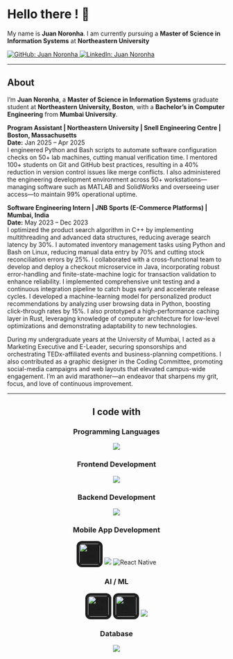 <h1 align="left">Hello there ! 👋 </h1>

<p align="left">
My name is <b>Juan Noronha</b>. I am currently pursuing a <b>Master of Science in Information Systems</b> at <b>Northeastern University</b>
</p>

<p align="left">
  <a href="https://github.com/juannoronhajnb">
    <img src="https://img.shields.io/badge/GitHub-181717?style=for-the-badge&logo=github&logoColor=white" alt="GitHub: Juan Noronha" />
  </a>
  <a href="https://www.linkedin.com/in/juannoronhajnb/">
    <img src="https://img.shields.io/badge/LinkedIn-0077B5?style=for-the-badge&logo=linkedin&logoColor=white" alt="LinkedIn: Juan Noronha" />
  </a>
</p>

---

<h2 align="left">About</h2>

<p align="left">
I’m <b>Juan Noronha</b>, a <b>Master of Science in Information Systems</b> graduate student at <b>Northeastern University, Boston</b>, with a <b>Bachelor’s in Computer Engineering</b> from <b>Mumbai University</b>.
</p>

<!-- ADDED BLOCK: roles with Date on its own line (not italic) -->
<p align="left">
  <b>Program Assistant | Northeastern University | Snell Engineering Centre | Boston, Massachusetts</b><br/>
  <b>Date:</b> Jan 2025 – Apr 2025<br/>
  I engineered Python and Bash scripts to automate software configuration checks on 50+ lab machines, cutting manual verification time. I mentored 100+ students on Git and GitHub best practices, resulting in a 40% reduction in version control issues like merge conflicts. I also administered the engineering development environment across 50+ workstations—managing software such as MATLAB and SolidWorks and overseeing user access—to maintain 99% operational uptime.
</p>

<p align="left">
  <b>Software Engineering Intern | JNB Sports (E-Commerce Platforms) | Mumbai, India</b><br/>
  <b>Date:</b> May 2023 – Dec 2023<br/>
  I optimized the product search algorithm in C++ by implementing multithreading and advanced data structures, reducing average search latency by 30%. I automated inventory management tasks using Python and Bash on Linux, reducing manual data entry by 70% and cutting stock reconciliation errors by 25%. I collaborated with a cross-functional team to develop and deploy a checkout microservice in Java, incorporating robust error-handling and finite-state-machine logic for transaction validation to enhance reliability. I implemented comprehensive unit testing and a continuous integration pipeline to catch bugs early and accelerate release cycles. I developed a machine-learning model for personalized product recommendations by analyzing user browsing data in Python, boosting click-through rates by 15%. I also prototyped a high-performance caching layer in Rust, leveraging knowledge of computer architecture for low-level optimizations and demonstrating adaptability to new technologies.
</p>
<!-- /ADDED BLOCK -->

<p align="left">
During my undergraduate years at the University of Mumbai, I acted as a Marketing Executive and E-Leader, securing sponsorships and orchestrating TEDx-affiliated events and business-planning competitions. I also contributed as a graphic designer in the Coding Committee, promoting social-media campaigns and web layouts that elevated campus-wide engagement. I’m an avid marathoner—an endeavor that sharpens my grit, focus, and love of continuous improvement.
</p>

---
<h2 align="center">I code with</h2>

<!-- Programming Languages -->
<div align="center">
  <h3>Programming Languages</h3>
  <img src="https://skillicons.dev/icons?i=c,cpp,cs,java,javascript,ruby,typescript,python,php&perline=9" />
</div>

<!-- Frontend Development -->
<div align="center">
  <h3>Frontend Development</h3>
  <img src="https://skillicons.dev/icons?i=vue,react,angular,bootstrap,css,html,sass,redux,tailwind&perline=9" />
</div>

<!-- Backend Development -->
<div align="center">
  <h3>Backend Development</h3>
  <img src="https://skillicons.dev/icons?i=nodejs,kafka,graphql,rabbitmq&perline=4" />
</div>

<!-- Mobile App Development -->
<div align="center">
  <h3>Mobile App Development</h3>
  
  <!-- Android (from Devicon) -->
  <img src="https://cdn.jsdelivr.net/gh/devicons/devicon/icons/android/android-original.svg" height="48" style="background:#1e1e1e; border-radius:12px; padding:6px;" alt="Android"/>
  
  <!-- Flutter, Kotlin (from skillicons) -->
  <img src="https://skillicons.dev/icons?i=flutter,kotlin" />
  
  <!-- React Native (reuse React logo) -->
  <img src="https://skillicons.dev/icons?i=react" alt="React Native" />
</div>

<!-- AI / ML -->
<div align="center">
  <h3>AI / ML</h3>
  <img src="https://cdn.jsdelivr.net/gh/devicons/devicon/icons/pandas/pandas-original.svg" height="48" style="background:#1e1e1e; border-radius:12px; padding:6px;" alt="Pandas"/>
  <img src="https://cdn.jsdelivr.net/gh/devicons/devicon/icons/scikitlearn/scikitlearn-original.svg" height="48" style="background:#1e1e1e; border-radius:12px; padding:6px;" alt="Scikit-learn"/>
  <img src="https://skillicons.dev/icons?i=tensorflow,pytorch&perline=2" />
</div>

<!-- Database -->
<div align="center">
  <h3>Database</h3>
  <img src="https://skillicons.dev/icons?i=mongodb,mysql,postgresql,redis&perline=4" />
</div>
